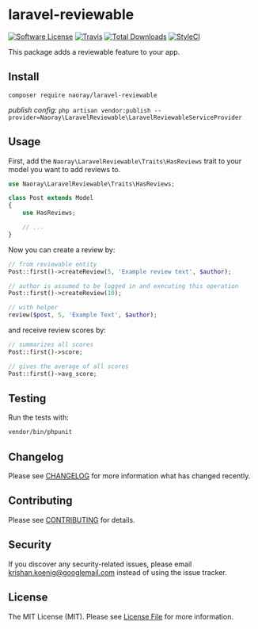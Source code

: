 # laravel-reviewable

[![Software License](https://img.shields.io/badge/license-MIT-brightgreen.svg?style=flat-square)](LICENSE.md)
[![Travis](https://travis-ci.org/Naoray/laravel-reviewable.svg?branch=master&style=flat-square)]()
[![Total Downloads](https://img.shields.io/packagist/dt/naoray/laravel-reviewable.svg?style=flat-square)](https://packagist.org/packages/naoray/laravel-reviewable)
[![StyleCI](https://styleci.io/repos/121157590/shield?branch=master)](https://styleci.io/repos/121157590)

This package adds a reviewable feature to your app.

## Install
`composer require naoray/laravel-reviewable`

*publish config:* `php artisan vendor:publish --provider=Naoray\LaravelReviewable\LaravelReviewableServiceProvider`

## Usage
First, add the `Naoray\LaravelReviewable\Traits\HasReviews` trait to your model you want to add reviews to.
```php
use Naoray\LaravelReviewable\Traits\HasReviews;

class Post extends Model
{
    use HasReviews;

    // ...
}
```

Now you can create a review by:
```php
// from reviewable entity
Post::first()->createReview(5, 'Example review text', $author);

// author is assumed to be logged in and executing this operation
Post::first()->createReview(10);

// with helper
review($post, 5, 'Example Text', $author);
```

and receive review scores by:
```php
// summarizes all scores
Post::first()->score;

// gives the average of all scores
Post::first()->avg_score;
```

## Testing
Run the tests with:

``` bash
vendor/bin/phpunit
```

## Changelog
Please see [CHANGELOG](CHANGELOG.md) for more information what has changed recently.

## Contributing
Please see [CONTRIBUTING](CONTRIBUTING.md) for details.

## Security
If you discover any security-related issues, please email krishan.koenig@googlemail.com instead of using the issue tracker.

## License
The MIT License (MIT). Please see [License File](/LICENSE.md) for more information.
